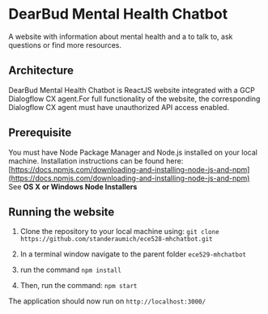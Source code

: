 # DearBud Mental Health Chatbot 
A website with information about mental health and a to talk to, ask questions or find more resources.

## Architecture
DearBud Mental Health Chatbot is ReactJS website integrated with a GCP Dialogflow CX agent.For full functionality of the website, the corresponding Dialogflow CX agent must have unauthorized API access enabled.

## Prerequisite

You must have Node Package Manager and Node.js installed on your local machine. Installation instructions can be found here: [https://docs.npmjs.com/downloading-and-installing-node-js-and-npm](https://docs.npmjs.com/downloading-and-installing-node-js-and-npm) See **OS X or Windows Node Installers**

## Running the website
1. Clone the repository to your local machine using: ```git clone https://github.com/standeraumich/ece528-mhchatbot.git```
   
2. In a terminal window navigate to the parent folder `ece529-mhchatbot` 
3. run the command `npm install`
4. Then, run the command: `npm start`

The application should now run on `http://localhost:3000/`
